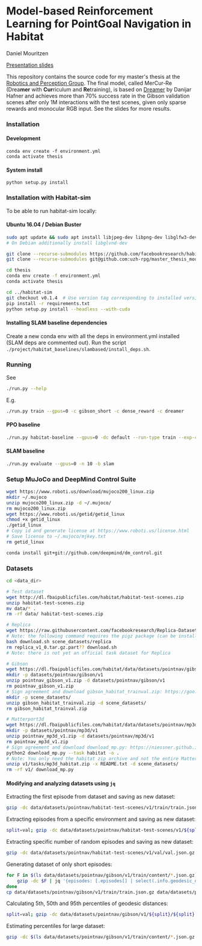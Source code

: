 # Model-based Reinforcement Learning for PointGoal Navigation in Habitat

Daniel Mouritzen

[Presentation slides](https://danmou.github.io/presentation.html)

This repository contains the source code for my master's thesis at the [Robotics and Perception Group](http://rpg.ifi.uzh.ch).
The final model, called MerCur-Re (Drea**mer** with **Cur**riculum and **Re**training), is based on
[Dreamer](https://github.com/google-research/dreamer/) by Danijar Hafner and achieves more than 70% success rate in the
Gibson validation scenes after only 1M interactions with the test scenes, given only sparse rewards and monocular RGB input.
See the slides for more results.

### Installation
#### Development
    conda env create -f environment.yml
    conda activate thesis

#### System install
    python setup.py install

### Installation with Habitat-sim
To be able to run habitat-sim locally:

#### Ubuntu 16.04 / Debian Buster
```bash
sudo apt update && sudo apt install libjpeg-dev libpng-dev libglfw3-dev libglm-dev libx11-dev libomp-dev libegl1-mesa-dev
# On Debian additionally install libglvnd-dev

git clone --recurse-submodules https://github.com/facebookresearch/habitat-sim.git
git clone --recurse-submodules git@github.com:uzh-rpg/master_thesis_mouritzen.git thesis

cd thesis
conda env create -f environment.yml
conda activate thesis

cd ../habitat-sim
git checkout v0.1.4  # Use version tag corresponding to installed version of Habitat API
pip install -r requirements.txt
python setup.py install --headless --with-cuda
```

#### Installing SLAM baseline dependencies
Create a new conda env with all the deps in environment.yml installed (SLAM deps are commented out).
Run the script `./project/habitat_baselines/slambased/install_deps.sh`.

### Running
See
```bash
./run.py --help
```
E.g.
```bash
./run.py train --gpus=0 -c gibson_short -c dense_reward -c dreamer
```

#### PPO baseline
```bash
./run.py habitat-baseline --gpus=0 -dc default --run-type train --exp-config ppo_pointnav --num-processes=32 -c sparse_reward -c gibson -m logs/.../checkpoints/ckpt.123.pth
```

#### SLAM baseline
```bash
./run.py evaluate --gpus=0 -n 10 -b slam
```

### Setup MuJoCo and DeepMind Control Suite
```bash
wget https://www.roboti.us/download/mujoco200_linux.zip
mkdir ~/.mujoco
unzip mujoco200_linux.zip -d ~/.mujoco/
rm mujoco200_linux.zip
wget https://www.roboti.us/getid/getid_linux
chmod +x getid_linux
./getid_linux
# Copy id and generate license at https://www.roboti.us/license.html
# Save license to ~/.mujoco/mjkey.txt
rm getid_linux

conda install git+git://github.com/deepmind/dm_control.git
```

### Datasets
```bash
cd <data_dir>

# Test dataset
wget http://dl.fbaipublicfiles.com/habitat/habitat-test-scenes.zip
unzip habitat-test-scenes.zip
mv data/* .
rm -rf data/ habitat-test-scenes.zip

# Replica
wget https://raw.githubusercontent.com/facebookresearch/Replica-Dataset/master/download.sh
# Note: the following command requires the pigz package (can be installed from apt or conda)
bash download.sh scene_datasets/replica
rm replica_v1_0.tar.gz.part?? download.sh
# Note: there is not yet an official task dataset for Replica

# Gibson
wget https://dl.fbaipublicfiles.com/habitat/data/datasets/pointnav/gibson/v1/pointnav_gibson_v1.zip
mkdir -p datasets/pointnav/gibson/v1
unzip pointnav_gibson_v1.zip -d datasets/pointnav/gibson/v1
rm pointnav_gibson_v1.zip
# Sign agreement and download gibson_habitat_trainval.zip: https://goo.gl/forms/OxAQHbl1v97BJ3Sg1
mkdir -p scene_datasets/
unzip gibson_habitat_trainval.zip -d scene_datasets/
rm gibson_habitat_trainval.zip

# Matterport3d
wget https://dl.fbaipublicfiles.com/habitat/data/datasets/pointnav/mp3d/v1/pointnav_mp3d_v1.zip
mkdir -p datasets/pointnav/mp3d/v1
unzip pointnav_mp3d_v1.zip -d datasets/pointnav/mp3d/v1
rm pointnav_mp3d_v1.zip
# Sign agreement and download download_mp.py: https://niessner.github.io/Matterport/
python2 download_mp.py --task habitat -o .
# Note: You only need the habitat zip archive and not the entire Matterport3D dataset.
unzip v1/tasks/mp3d_habitat.zip -x README.txt -d scene_datasets/
rm -rf v1/ download_mp.py
```

#### Modifying and analyzing datasets using `jq`
Extracting the first episode from dataset and saving as new dataset:
```bash
gzip -dc data/datasets/pointnav/habitat-test-scenes/v1/train/train.json.gz | jq "{episodes: [.episodes[0]]}" | gzip -c > data/datasets/pointnav/habitat-test-scenes/v1/train/single.json.gz
```
Extracting episodes from a specific environment and saving as new dataset:
```bash
split=val; gzip -dc data/datasets/pointnav/habitat-test-scenes/v1/${split}/${split}.json.gz | jq '{episodes: [.episodes[] | select(.scene_id | contains("castle"))]}' | gzip > data/datasets/pointnav/habitat-test-scenes/v1/${split}/${split}_castle.json.gz
```
Extracting specific number of random episodes and saving as new dataset:
```bash
gzip -dc data/datasets/pointnav/habitat-test-scenes/v1/val/val.json.gz | jq '{episodes: [([.episodes[] | select(.scene_id | contains("castle")) | select(.episode_id | tonumber | . % 3 == 0)] | .[0:15])[], ([.episodes[] | select(.scene_id | contains("gogh")) | select(.episode_id | tonumber | . % 3 == 0)] | .[0:15])[]]}' | gzip > data/datasets/pointnav/habitat-test-scenes/v1/val_mini/val_mini.json.gz
```
Generating dataset of only short episodes:
```bash
for F in $(ls data/datasets/pointnav/gibson/v1/train/content/*.json.gz); do
    gzip -dc $F | jq '{episodes: [.episodes[] | select(.info.geodesic_distance < 2.0)]}' | gzip > $(echo $F | sed s/train/train_short/g)
done
cp data/datasets/pointnav/gibson/v1/train/train.json.gz data/datasets/pointnav/gibson/v1/train_short/train_short.json.gz
```
Calculating 5th, 50th and 95th percentiles of geodesic distances:
```bash
split=val; gzip -dc data/datasets/pointnav/gibson/v1/${split}/${split}.json.gz | jq '[.episodes[].info.geodesic_distance] | sort | .[length*(0.05, 0.5, 0.95) | round]'
```
Estimating percentiles for large dataset:
```bash
gzip -dc $(ls data/datasets/pointnav/gibson/v1/train/content/*.json.gz | shuf | head -n 10) | jq '.episodes[].info.geodesic_distance' | jq --slurp 'sort | .[length*(0.05, 0.5, 0.95) | round]'
```